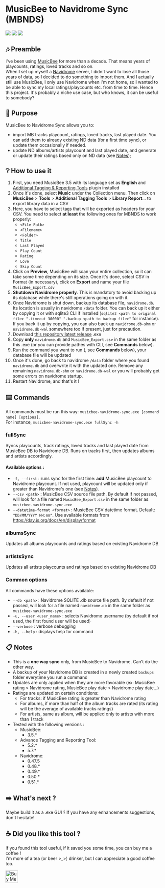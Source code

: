 # MusicBee to Navidrome Sync (MBNDS)

<a href="https://github.com/rombat/musicbee-navidrome-sync/blob/master/LICENCE"><img src="https://img.shields.io/github/license/rombat/musicbee-navidrome-sync?color=green" /></a>
<a href="https://github.com/rombat/musicbee-navidrome-sync/releases/latest"><img src="https://img.shields.io/github/v/release/rombat/musicbee-navidrome-sync?include_prereleases?color=blue" /></a>
<a href="https://github.com/rombat/musicbee-navidrome-sync/releases"><img src="https://img.shields.io/github/downloads/rombat/musicbee-navidrome-sync/total?color=orange" /></a>


## 🎶 Preamble

I've been using [MusicBee](https://www.getmusicbee.com/) for more than a decade. That means years of playcounts, ratings, loved tracks and so on.  
When I set up myself a [Navidrome](https://www.navidrome.org/) server, I didn't want to lose all those years of data, so I decided to do something to import them. 
And I actually still use MusicBee, I only use Navidrome when I'm not home, so I wanted to be able to sync my local ratings/playcounts etc. from time to time. 
Hence this project. It's probably a niche use case, but who knows, it can be useful to somebody?  



## 🤔 Purpose

MusicBee to Navidrome Sync allows you to:
* import MB tracks playcount, ratings, loved tracks, last played date. You can add them to already existing ND data (for a first time sync), or update them occasionally if needed.
* update ND albums/artists playcount and last played date, and generate or update their ratings based only on ND data (see [Notes](#-notes));


## ❔ How to use it

1. First, you need MusicBee 3.5 with its language set as **English** and [Additional Tagging & Reporting Tools](https://getmusicbee.com/addons/plugins/49/additional-tagging-amp-reporting-tools/) plugin installed
2. Once it's done, select **Music** under the Collection menu. Then click on **MusicBee** > **Tools** > **Additional Tagging Tools** > **Library Report**... to export library data  in a CSV
3. Here, you have to select tags that will be exported as headers for your CSV. You need to select **at least** the following ones for MBNDS to work properly:
    * `<File Path>`
    * `<Filename>`
    * `<Folder>`
    * `Title`
    * `Last Played`
    * `Play Count`
    * `Rating`
    * `Love`
    * `Skip Count`
4. Click on **Preview**, MusicBee will scan your entire collection, so it can take some time depending on its size. Once it's done, select CSV in Format (in necessary), click on **Export** and name your file `MusicBee_Export.csv`
5. **Shutdown Navidrome properly**. This is mandatory to avoid backing up its database while there's still operations going on with it.
6. Once Navidrome is shut down, backup its database file, `navidrome.db`. Its location is usually in navidrome `/data` folder. You can back up it either by copying it or with sqlite3 CLI if installed (`sqlite3 <path to original file> ".timeout 30000" ".backup <path to backup file>"` for instance). If you back it up by copying, you can also back up `navidrome.db-shm` or `navidrome.db-wal` somewhere too if present, just for precaution.
7. Download [this repository latest release](https://github.com/rombat/musicbee-navidrome-sync/releases/latest) .exe
8. Copy **only** `navidrome.db` and `MusicBee_Export.csv` in the same folder as this .exe (or you can provide pathes with CLI, see **Commands** below). 
9. Run the command you want to run (, see **Commands** below), your database file will be updated
10. Once it's done, go back to navidrome `/data` folder where you found `navidrome.db` and overwrite it with the updated one. Remove any remaining `navidrome.db-shm` or `navidrome.db-wal` or you will probably get some errors on navidrome startup.
11. Restart Navidrome, and that's it !


## ⌨️ Commands

All commands must be run this way: `musicbee-navidrome-sync.exe [command name] [options]`.  
For instance, `musicbee-navidrome-sync.exe fullSync -h`

### fullSync

Syncs playcounts, track ratings, loved tracks and last played date from MusicBee DB to Navidrome DB. Runs on tracks first, then updates albums and artists accordingly.

#### Available options :

* `-f, --first` : runs sync for the first time: **add** MusicBee playcount to Navidrome playcount. If not used, playcount will be updated only if greater than Navidrome's one (see [Notes](#-notes)). 
* `--csv <path>` : MusicBee CSV source file path. By default if not passed, will look for a file named `MusicBee_Export.csv` in the same folder as `musicbee-navidrome-sync.exe`
* `--datetime-format <format>` : MusicBee CSV datetime format. Default: `"DD/MM/YYYY HH:mm"`. Use available formats from https://day.js.org/docs/en/display/format


### albumsSync

Updates all albums playcounts and ratings based on existing Navidrome DB.

### artistsSync

Updates all artists playcounts and ratings based on existing Navidrome DB

### Common options

All commands have these options available:
* `--db <path>` : Navidrome SQLITE .db source file path. By default if not passed, will look for a file named `navidrome.db` in the same folder as `musicbee-navidrome-sync.exe`
* `-u, --user <user_name>` : selects Navidrome username (by default if not used, the first found user will be used)
* `--verbose` : verbose debugging
* `-h, --help` : displays help for command


## 📋 Notes

* This is a **one way sync** only, from MusicBee to Navidrome. Can't do the other way.
* A backup of your Navidrome DB is created in a newly created `backups` folder everytime you run a command
* Updates are only applied when they are more favorable (ex: MusicBee rating > Navidrome rating, MusicBee play date > Navidrome play date...)
* Ratings are updated on certain conditions:
  * For tracks: if MusicBee rating is greater than Navidrome rating
  * For albums, if more than half of the album tracks are rated (its rating will be the average of available tracks ratings)
  * For artists, same as album, will be applied only to artists with more than 1 track
* Tested with the following versions :
  * MusicBee:
    * 3.5.*
  * Advance Tagging and Reporting Tool:
    * 5.2.*
    * 5.7.*
  * Navidrome:
    * 0.47.5
    * 0.48.*
    * 0.49.*
    * 0.50.*
    * 0.51.*
  

## ➡️ What's next ?

Maybe build it as a .exe GUI ?
If you have any enhancements suggestions, don't hesitate!


## ☕ Did you like this tool ?

If you found this tool useful, if it saved you some time, you can buy me a coffee !  
I'm more of a tea (or beer >_>) drinker, but I can appreciate a good coffee too.

<a href='https://ko-fi.com/rombat' target='_blank'><img height='40' style='border:0px;height:40px;' src='https://az743702.vo.msecnd.net/cdn/kofi3.png?v=0' border='0' alt='Buy Me a Coffee at ko-fi.com' />
